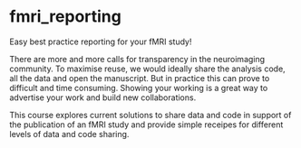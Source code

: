 # fmri_reporting
Easy best practice reporting for your fMRI study!

<!-- Outline the problem. Hard to share (meta)data => we don't. Benefits of sharing data. Help you do that.-->
<!-- So, you've performed your fMRI study and now you want to document what you've done. -->

There are more and more calls for transparency in the neuroimaging community. To maximise reuse, we would ideally share the analysis code, all the data and open the manuscript. But in practice this can prove to difficult and time consuming. Showing your working is a great way to advertise your work and build new collaborations. 

This course explores current solutions to share data and code in support of the publication of an fMRI study and provide simple receipes for different levels of data and code sharing.





